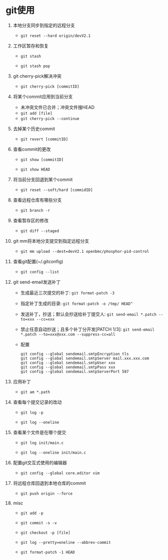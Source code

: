 # git使用

1. 本地分支同步到指定的远程分支

   - `git reset --hard origin/devV2.1`

2. 工作区暂存和恢复

   - `git stash `

   - `git stash pop`

3. git cherry-pick解决冲突

   - `git cherry-pick [commitID]`
   
4. 将某个commit应用到当前分支

   - 未冲突文件已合并；冲突文件搜HEAD
   - `git add [file]`
   - `git cherry-pick --continue`

5. 去掉某个历史commit

   - `git revert [commitID]`

6. 查看commit的更改

   - `git show [commitID]`

   - `git show HEAD`

7. 将当前分支回退到某个commit

   - `git reset --soft/hard [commidID]`

8. 查看远程仓库有哪些分支

   - `git branch -r`

9. 查看暂存区的修改

   - `git diff --staged`

10. git mm将本地分支提交到指定远程分支

    - `git mm upload --dest=devV2.1 openbmc/phosphor-pid-control`

11. 查看git配置(~/.gitconfig)

    - `git config --list`

12. git send-email发送补丁

    - 生成最近三次提交的补丁: `git format-patch -3`

    - 指定补丁生成的目录: `git format-patch -o /tmp/ HEAD^`

    - 发送补丁，抄送；默认会抄送给补丁提交人: `git send-email *.patch --to=xxx --cc=xxx`

    - 禁止任意自动抄送；且多个补丁分开发[PATCH 1/3]: `git send-email *.patch --to=xxx@xxx.com --suppress-cc=all`

    - 配置
    
      ```shell
      git config --global sendemail.smtpEncryption tls
      git config --global sendemail.smtpServer mail.xxx.xxx.com
      git config --global sendemail.smtpUser xxx
      git config --global sendemail.smtpPass xxx
      git config --global sendemail.smtpServerPort 587
      ```
    
13. 应用补丁

    - `git am *.path`

14. 查看每个提交记录的改动

    - `git log -p`

    - `git log --oneline`

15. 查看某个文件是在哪个提交

    - `git log init/main.c`

    - `git log --oneline init/main.c`

16. 配置git交互式使用的编辑器

    - `git config --global core.editor vim`

17. 将远程仓库回退到本地仓库的commit

    - `git push origin --force`

18. misc

    - `git add -p `

    - `git commit -s -v`

    - `git checkout -p [file]`

    - `git log --pretty=oneline --abbrev-commit`

    - `git format-patch -1 HEAD`